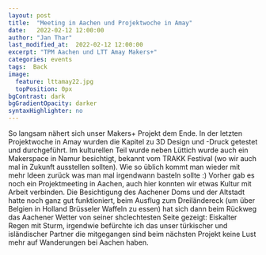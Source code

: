 ```yaml
---
layout: post
title:  "Meeting in Aachen und Projektwoche in Amay"
date:   2022-02-12 12:00:00
author: "Jan Thar"
last_modified_at:  2022-02-12 12:00:00
excerpt: "TPM Aachen und LTT Amay Makers+"
categories: events
tags:  Back
image:
  feature: lttamay22.jpg
  topPosition: 0px
bgContrast: dark
bgGradientOpacity: darker
syntaxHighlighter: no
---
```


So langsam nähert sich unser Makers+ Projekt dem Ende. 
In der letzten Projektwoche in Amay wurden die Kapitel zu 3D Design und -Druck getestet und durchgeführt.
Im kulturellen Teil wurde neben Lüttich wurde auch ein Makerspace in Namur besichtigt, bekannt vom TRAKK Festival (wo wir auch mal in Zukunft ausstellen sollten).
Wie so üblich kommt man wieder mit mehr Ideen zurück was man mal irgendwann basteln sollte :)
Vorher gab es noch ein Projektmeeting in Aachen, auch hier konnten wir etwas Kultur mit Arbeit verbinden. 
Die Besichtigung des Aachener Doms und der Altstadt hatte noch ganz gut funktioniert, beim Ausflug zum Dreiländereck (um über Belgien in Holland Brüsseler Waffeln zu essen) hat sich dann beim Rückweg das Aachener Wetter von seiner shclechtesten Seite gezeigt:
Eiskalter Regen mit Sturm, irgendwie befürchte ich das unser türkischer und isländischer Partner die mitgegangen sind beim nächsten Projekt keine Lust mehr auf Wanderungen bei Aachen haben.

